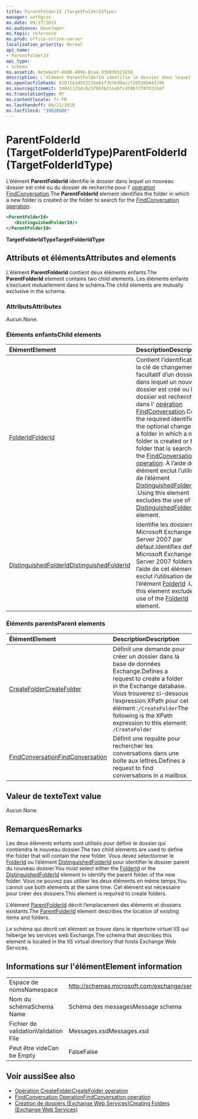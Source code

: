 ```yaml
---
title: ParentFolderId (TargetFolderIdType)
manager: sethgros
ms.date: 09/17/2015
ms.audience: Developer
ms.topic: reference
ms.prod: office-online-server
localization_priority: Normal
api_name:
- ParentFolderId
api_type:
- schema
ms.assetid: 0e3e6e5f-06d0-499b-8ca4-d36036521658
description: L’élément ParentFolderId identifie le dossier dans lequel un nouveau dossier est créé ou du dossier de recherche pour l’opération FindConversation.
ms.openlocfilehash: 61072e1dd3321beb5f3b76d9accf20530b443796
ms.sourcegitcommit: 34041125dc8c5f993b21cebfc4f8b72f0fd2cb6f
ms.translationtype: MT
ms.contentlocale: fr-FR
ms.lasthandoff: 06/11/2018
ms.locfileid: "19828686"
---
```

# <a name="parentfolderid-targetfolderidtype"></a><span data-ttu-id="6fdaf-103">ParentFolderId (TargetFolderIdType)</span><span class="sxs-lookup"><span data-stu-id="6fdaf-103">ParentFolderId (TargetFolderIdType)</span></span>

<span data-ttu-id="6fdaf-104">L’élément **ParentFolderId** identifie le dossier dans lequel un nouveau dossier est créé ou du dossier de recherche pour l' [opération FindConversation](findconversation-operation.md).</span><span class="sxs-lookup"><span data-stu-id="6fdaf-104">The **ParentFolderId** element identifies the folder in which a new folder is created or the folder to search for the [FindConversation operation](findconversation-operation.md).</span></span>
  
```xml
<ParentFolderId>
   <DistinguishedFolderId/>
</ParentFolderId>
```

<span data-ttu-id="6fdaf-105">**TargetFolderIdType**</span><span class="sxs-lookup"><span data-stu-id="6fdaf-105">**TargetFolderIdType**</span></span>

## <a name="attributes-and-elements"></a><span data-ttu-id="6fdaf-106">Attributs et éléments</span><span class="sxs-lookup"><span data-stu-id="6fdaf-106">Attributes and elements</span></span>

<span data-ttu-id="6fdaf-107">L’élément **ParentFolderId** contient deux éléments enfants.</span><span class="sxs-lookup"><span data-stu-id="6fdaf-107">The **ParentFolderId** element contains two child elements.</span></span> <span data-ttu-id="6fdaf-108">Les éléments enfants s’excluent mutuellement dans le schéma.</span><span class="sxs-lookup"><span data-stu-id="6fdaf-108">The child elements are mutually exclusive in the schema.</span></span> 
  
### <a name="attributes"></a><span data-ttu-id="6fdaf-109">Attributs</span><span class="sxs-lookup"><span data-stu-id="6fdaf-109">Attributes</span></span>

<span data-ttu-id="6fdaf-110">Aucun.</span><span class="sxs-lookup"><span data-stu-id="6fdaf-110">None.</span></span>
  
### <a name="child-elements"></a><span data-ttu-id="6fdaf-111">Éléments enfants</span><span class="sxs-lookup"><span data-stu-id="6fdaf-111">Child elements</span></span>

|<span data-ttu-id="6fdaf-112">**Élément**</span><span class="sxs-lookup"><span data-stu-id="6fdaf-112">**Element**</span></span>|<span data-ttu-id="6fdaf-113">**Description**</span><span class="sxs-lookup"><span data-stu-id="6fdaf-113">**Description**</span></span>|
|:-----|:-----|
|[<span data-ttu-id="6fdaf-114">FolderId</span><span class="sxs-lookup"><span data-stu-id="6fdaf-114">FolderId</span></span>](folderid.md) <br/> |<span data-ttu-id="6fdaf-115">Contient l’identificateur et la clé de changement facultatif d’un dossier dans lequel un nouveau dossier est créé ou le dossier est recherché dans l' [opération FindConversation](findconversation-operation.md).</span><span class="sxs-lookup"><span data-stu-id="6fdaf-115">Contains the required identifier and the optional change key of a folder in which a new folder is created or the folder that is searched for the [FindConversation operation](findconversation-operation.md).</span></span> <span data-ttu-id="6fdaf-116">À l’aide de cet élément exclut l’utilisation de l’élément [DistinguishedFolderId](distinguishedfolderid.md) .</span><span class="sxs-lookup"><span data-stu-id="6fdaf-116">Using this element excludes the use of the [DistinguishedFolderId](distinguishedfolderid.md) element.</span></span>  <br/> |
|[<span data-ttu-id="6fdaf-117">DistinguishedFolderId</span><span class="sxs-lookup"><span data-stu-id="6fdaf-117">DistinguishedFolderId</span></span>](distinguishedfolderid.md) <br/> |<span data-ttu-id="6fdaf-118">Identifie les dossiers de Microsoft Exchange Server 2007 par défaut.</span><span class="sxs-lookup"><span data-stu-id="6fdaf-118">Identifies default Microsoft Exchange Server 2007 folders.</span></span> <span data-ttu-id="6fdaf-119">À l’aide de cet élément exclut l’utilisation de l’élément [FolderId](folderid.md) .</span><span class="sxs-lookup"><span data-stu-id="6fdaf-119">Using this element excludes the use of the [FolderId](folderid.md) element.</span></span>  <br/> |
   
### <a name="parent-elements"></a><span data-ttu-id="6fdaf-120">Éléments parents</span><span class="sxs-lookup"><span data-stu-id="6fdaf-120">Parent elements</span></span>

|<span data-ttu-id="6fdaf-121">**Élément**</span><span class="sxs-lookup"><span data-stu-id="6fdaf-121">**Element**</span></span>|<span data-ttu-id="6fdaf-122">**Description**</span><span class="sxs-lookup"><span data-stu-id="6fdaf-122">**Description**</span></span>|
|:-----|:-----|
|[<span data-ttu-id="6fdaf-123">CreateFolder</span><span class="sxs-lookup"><span data-stu-id="6fdaf-123">CreateFolder</span></span>](createfolder.md) <br/> |<span data-ttu-id="6fdaf-124">Définit une demande pour créer un dossier dans la base de données Exchange.</span><span class="sxs-lookup"><span data-stu-id="6fdaf-124">Defines a request to create a folder in the Exchange database.</span></span>  <br/> <span data-ttu-id="6fdaf-125">Vous trouverez ci-dessous l’expression XPath pour cet élément :`/CreateFolder`</span><span class="sxs-lookup"><span data-stu-id="6fdaf-125">The following is the XPath expression to this element:  `/CreateFolder`</span></span> <br/> |
|[<span data-ttu-id="6fdaf-126">FindConversation</span><span class="sxs-lookup"><span data-stu-id="6fdaf-126">FindConversation</span></span>](findconversation.md) <br/> |<span data-ttu-id="6fdaf-127">Définit une requête pour rechercher les conversations dans une boîte aux lettres.</span><span class="sxs-lookup"><span data-stu-id="6fdaf-127">Defines a request to find conversations in a mailbox.</span></span>  <br/> |
   
## <a name="text-value"></a><span data-ttu-id="6fdaf-128">Valeur de texte</span><span class="sxs-lookup"><span data-stu-id="6fdaf-128">Text value</span></span>

<span data-ttu-id="6fdaf-129">Aucun.</span><span class="sxs-lookup"><span data-stu-id="6fdaf-129">None.</span></span>
  
## <a name="remarks"></a><span data-ttu-id="6fdaf-130">Remarques</span><span class="sxs-lookup"><span data-stu-id="6fdaf-130">Remarks</span></span>

<span data-ttu-id="6fdaf-131">Les deux éléments enfants sont utilisés pour définir le dossier qui contiendra le nouveau dossier.</span><span class="sxs-lookup"><span data-stu-id="6fdaf-131">The two child elements are used to define the folder that will contain the new folder.</span></span> <span data-ttu-id="6fdaf-132">Vous devez sélectionner le [FolderId](folderid.md) ou l’élément [DistinguishedFolderId](distinguishedfolderid.md) pour identifier le dossier parent du nouveau dossier.</span><span class="sxs-lookup"><span data-stu-id="6fdaf-132">You must select either the [FolderId](folderid.md) or the [DistinguishedFolderId](distinguishedfolderid.md) element to identify the parent folder of the new folder.</span></span> <span data-ttu-id="6fdaf-133">Vous ne pouvez pas utiliser les deux éléments en même temps.</span><span class="sxs-lookup"><span data-stu-id="6fdaf-133">You cannot use both elements at the same time.</span></span> <span data-ttu-id="6fdaf-134">Cet élément est nécessaire pour créer des dossiers.</span><span class="sxs-lookup"><span data-stu-id="6fdaf-134">This element is required to create folders.</span></span> 
  
<span data-ttu-id="6fdaf-135">L’élément [ParentFolderId](parentfolderid.md) décrit l’emplacement des éléments et dossiers existants.</span><span class="sxs-lookup"><span data-stu-id="6fdaf-135">The [ParentFolderId](parentfolderid.md) element describes the location of existing items and folders.</span></span> 
  
<span data-ttu-id="6fdaf-136">Le schéma qui décrit cet élément se trouve dans le répertoire virtuel IIS qui héberge les services web Exchange.</span><span class="sxs-lookup"><span data-stu-id="6fdaf-136">The schema that describes this element is located in the IIS virtual directory that hosts Exchange Web Services.</span></span>
  
## <a name="element-information"></a><span data-ttu-id="6fdaf-137">Informations sur l'élément</span><span class="sxs-lookup"><span data-stu-id="6fdaf-137">Element information</span></span>

|||
|:-----|:-----|
|<span data-ttu-id="6fdaf-138">Espace de noms</span><span class="sxs-lookup"><span data-stu-id="6fdaf-138">Namespace</span></span>  <br/> |http://schemas.microsoft.com/exchange/services/2006/messages  <br/> |
|<span data-ttu-id="6fdaf-139">Nom du schéma</span><span class="sxs-lookup"><span data-stu-id="6fdaf-139">Schema Name</span></span>  <br/> |<span data-ttu-id="6fdaf-140">Schéma des messages</span><span class="sxs-lookup"><span data-stu-id="6fdaf-140">Message schema</span></span>  <br/> |
|<span data-ttu-id="6fdaf-141">Fichier de validation</span><span class="sxs-lookup"><span data-stu-id="6fdaf-141">Validation File</span></span>  <br/> |<span data-ttu-id="6fdaf-142">Messages.xsd</span><span class="sxs-lookup"><span data-stu-id="6fdaf-142">Messages.xsd</span></span>  <br/> |
|<span data-ttu-id="6fdaf-143">Peut être vide</span><span class="sxs-lookup"><span data-stu-id="6fdaf-143">Can be Empty</span></span>  <br/> |<span data-ttu-id="6fdaf-144">False</span><span class="sxs-lookup"><span data-stu-id="6fdaf-144">False</span></span>  <br/> |
   
## <a name="see-also"></a><span data-ttu-id="6fdaf-145">Voir aussi</span><span class="sxs-lookup"><span data-stu-id="6fdaf-145">See also</span></span>

- [<span data-ttu-id="6fdaf-146">Opération CreateFolder</span><span class="sxs-lookup"><span data-stu-id="6fdaf-146">CreateFolder operation</span></span>](createfolder-operation.md)
- [<span data-ttu-id="6fdaf-147">FindConversation Operation</span><span class="sxs-lookup"><span data-stu-id="6fdaf-147">FindConversation operation</span></span>](findconversation-operation.md)
- [<span data-ttu-id="6fdaf-148">Création de dossiers (Exchange Web Services)</span><span class="sxs-lookup"><span data-stu-id="6fdaf-148">Creating Folders (Exchange Web Services)</span></span>](http://msdn.microsoft.com/library/3b15b0ec-8691-45ed-9a24-a91ff732d6cf%28Office.15%29.aspx)

